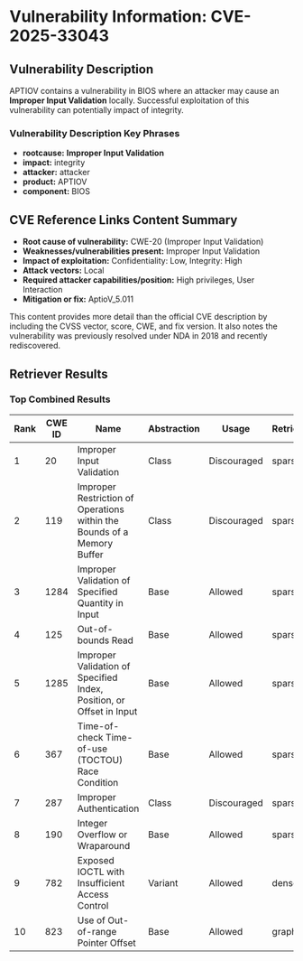 # Vulnerability Information: CVE-2025-33043

## Vulnerability Description
APTIOV contains a vulnerability in BIOS where an attacker may cause an **Improper Input Validation** locally. Successful exploitation of this vulnerability can potentially impact of integrity.

### Vulnerability Description Key Phrases
- **rootcause:** **Improper Input Validation**
- **impact:** integrity
- **attacker:** attacker
- **product:** APTIOV
- **component:** BIOS

## CVE Reference Links Content Summary
- **Root cause of vulnerability:** CWE-20 (Improper Input Validation)
- **Weaknesses/vulnerabilities present:** Improper Input Validation
- **Impact of exploitation:** Confidentiality: Low, Integrity: High
- **Attack vectors:** Local
- **Required attacker capabilities/position:** High privileges, User Interaction
- **Mitigation or fix:** AptioV_5.011

This content provides more detail than the official CVE description by including the CVSS vector, score, CWE, and fix version. It also notes the vulnerability was previously resolved under NDA in 2018 and recently rediscovered.

## Retriever Results

### Top Combined Results

| Rank | CWE ID | Name | Abstraction | Usage  | Retrievers | Individual Scores |
|------|--------|------|-------------|-------|------------|-------------------|
| 1 | 20 | Improper Input Validation | Class | Discouraged | sparse | 0.192 |
| 2 | 119 | Improper Restriction of Operations within the Bounds of a Memory Buffer | Class | Discouraged | sparse | 0.176 |
| 3 | 1284 | Improper Validation of Specified Quantity in Input | Base | Allowed | sparse | 0.170 |
| 4 | 125 | Out-of-bounds Read | Base | Allowed | sparse | 0.170 |
| 5 | 1285 | Improper Validation of Specified Index, Position, or Offset in Input | Base | Allowed | sparse | 0.168 |
| 6 | 367 | Time-of-check Time-of-use (TOCTOU) Race Condition | Base | Allowed | sparse | 0.167 |
| 7 | 287 | Improper Authentication | Class | Discouraged | sparse | 0.164 |
| 8 | 190 | Integer Overflow or Wraparound | Base | Allowed | sparse | 0.159 |
| 9 | 782 | Exposed IOCTL with Insufficient Access Control | Variant | Allowed | dense | 0.569 |
| 10 | 823 | Use of Out-of-range Pointer Offset | Base | Allowed | graph | 0.003 |

